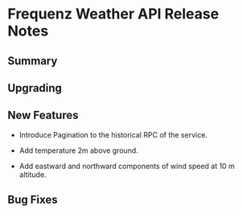 # Frequenz Weather API Release Notes

## Summary


## Upgrading


## New Features

- Introduce Pagination to the historical RPC of the service.

- Add temperature 2m above ground.

- Add eastward and northward components of wind speed at 10 m altitude.

## Bug Fixes

